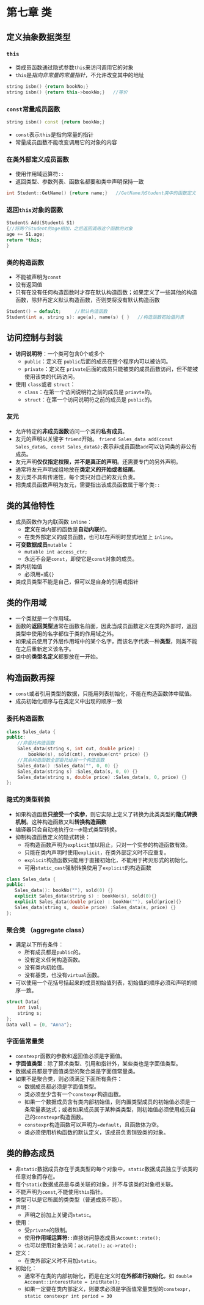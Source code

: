 # 第七章 类

## 定义抽象数据类型

### `this`
- 类成员函数通过隐式参数`this`来访问调用它的对象
- `this`是*指向非常量的常量指针*，不允许改变其中的地址
```cpp
string isbn() {return bookNo;}
string isbn() {return this->bookNo;}   //等价
```
### `const`常量成员函数
```cpp
string isbn() const {return bookNo;}
```
- `const`表示`this`是指向常量的指针
- 常量成员函数不能改变调用它的对象的内容

### 在类外部定义成员函数
- 使用作用域运算符`::`
- 返回类型、参数列表、函数名都要和类中声明保持一致
```cpp
int Student::GetName() {return name;}   //GetName为Student类中的函数定义
```
### 返回`this`对象的函数
```cpp
Student& Add(Student& S1)
{//将两个Student的age相加，之后返回调用这个函数的对象
age += S1.age;
return *this;
}
```
### 类的构造函数
- 不能被声明为`const`
- 没有返回值
- 只有在没有任何构造函数时才存在默认构造函数；如果定义了一些其他的构造函数，除非再定义默认构造函数，否则类将没有默认构造函数
```cpp
Student() = default;     //默认构造函数
Student(int a, string s): age(a), name(s) { }   //构造函数初始值列表
```
## 访问控制与封装

- **访问说明符**：一个类可包含0个或多个
  - `public`：定义在 `public`后面的成员在整个程序内可以被访问。
  - `private`：定义在 `private`后面的成员只能被类的成员函数访问，但不能被使用该类的代码访问。
- 使用 `class`或者 `struct`：
  - `class`：在第一个访问说明符之前的成员是 `priavte`的。
  -  `struct`：在第一个访问说明符之前的成员是 `public`的。

### 友元
- 允许特定的**非成员函数**访问一个类的**私有成员**。
- 友元的声明以关键字 `friend`开始。 `friend Sales_data add(const Sales_data&, const Sales_data&);`表示非成员函数`add`可以访问类的非公有成员。
- 友元声明**仅仅指定权限，并不是真正的声明**。还需要专门的另外声明。
- 通常将友元声明成组地放在**类定义的开始或者结尾**。
- 友元类不具有传递性，每个类只对自己的友元负责。
- 把类成员函数声明为友元，需要指出该成员函数属于哪个类`::`

## 类的其他特性

- 成员函数作为内联函数 `inline`：
  - **定义**在类内部的函数是**自动内联**的。
  - 在类外部定义的成员函数，也可以在声明时显式地加上 `inline`。
- **可变数据成员**`mutable` ：
  - `mutable int access_ctr;`
  - 永远不会是`const`，即使它是`const`对象的成员。
- 类内初始值
  - 必须用`=`或`{}`
- 类成员类型不能是自己，但可以是自身的引用或指针

## 类的作用域
- 一个类就是一个作用域。
- 函数的**返回类型**通常在函数名前面，因此当成员函数定义在类的外部时，返回类型中使用的名字都位于类的作用域之外。
- 如果成员使用了外层作用域中的某个名字，而该名字代表一种**类型**，则类不能在之后重新定义该名字。
- 类中的**类型名定义**都要放在一开始。

## 构造函数再探
- `const`或者引用类型的数据，只能用列表初始化，不能在构造函数体中赋值。
- 成员初始化顺序与在类定义中出现的顺序一致

### 委托构造函数
```cpp
class Sales_data {
public:
	//非委托构造函数
	Sales_data(string s, int cut, double price) :
		bookNo(s), sold(cnt), revebue(cnt* price) {}
	//其余构造函数全部委托给另一个构造函数
	Sales_data() :Sales_data("", 0, 0) {}
	Sales_data(string s) :Sales_data(s, 0, 0) {}
	Sales_data(string s, double price) :Sales_data(s, 0, price) {}
};
```
### 隐式的类型转换
- 如果构造函数**只接受一个实参**，则它实际上定义了转换为此类类型的**隐式转换机制**。这种构造函数又叫**转换构造函数**
- 编译器只会自动地执行`仅一步`隐式类型转换。
- 抑制构造函数定义的隐式转换：
  - 将构造函数声明为`explicit`加以阻止，只对一个实参的构造函数有效。
  - 只能在类内声明时使用`explicit`，在类外部定义时不应重复。
  - `explicit`构造函数只能用于直接初始化，不能用于拷贝形式的初始化。
  - 可用`static_cast`强制转换使用了`explicit`的构造函数
 ```cpp
class Sales_data {
public:
	Sales_data(): bookNo(""), sold(0) {}
	explicit Sales_data(string s) : bookNo(s), sold(0){}
	explicit Sales_data(double price) : bookNo(""), sold(price){}
	Sales_data(string s, double price) :Sales_data(s, price) {}
};
```
### 聚合类 （aggregate class）

- 满足以下所有条件：
  - 所有成员都是`public`的。
  - 没有定义任何构造函数。
  - 没有类内初始值。
  - 没有基类，也没有`virtual`函数。
- 可以使用一个花括号括起来的成员初始值列表，初始值的顺序必须和声明的顺序一致。
```cpp
struct Data{
    int ival;
    string s;
};
Data vall = {0, "Anna"};
```

### 字面值常量类

- `constexpr`函数的参数和返回值必须是字面值。
- **字面值类型**：除了算术类型、引用和指针外，某些类也是字面值类型。
- 数据成员都是字面值类型的聚合类是字面值常量类。
- 如果不是聚合类，则必须满足下面所有条件：
  - 数据成员都必须是字面值类型。
  - 类必须至少含有一个`constexpr`构造函数。
  - 如果一个数据成员含有类内部初始值，则内置类型成员的初始值必须是一条常量表达式；或者如果成员属于某种类类型，则初始值必须使用成员自己的`constexpr`构造函数。
   - `constexpr`构造函数可以声明为`=default`，且函数体为空。
  - 类必须使用析构函数的默认定义，该成员负责销毁类的对象。
## 类的静态成员

- 非`static`数据成员存在于类类型的每个对象中，`static`数据成员独立于该类的任意对象而存在。
- 每个`static`数据成员是与类关联的对象，并不与该类的对象相关联。
- 不能声明为`const`,不能使用`this`指针。
- 类型可以是它所属的类类型（普通成员不能）。
- 声明：
  - 声明之前加上关键词`static`。
- 使用：
  - 受`private`的限制。
  - 使用**作用域运算符**`::`直接访问静态成员:`Account::rate();`
  - 也可以使用对象访问：`ac.rate();` `ac->rate();`
- 定义：
  - 在类外部定义时不用加`static`。
- 初始化：
  - 通常不在类的内部初始化，而是在定义时**在外部进行初始化**，如 `double Account::interestRate = initRate();`
  - 如果一定要在类内部定义，则要求必须是字面值常量类型的`constexpr`，`static constexpr int period = 30`
